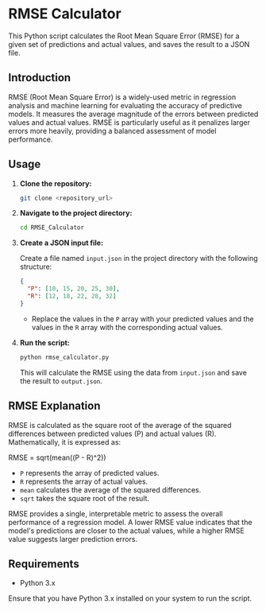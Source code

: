 # RMSE Calculator

This Python script calculates the Root Mean Square Error (RMSE) for a given set of predictions and actual values, and saves the result to a JSON file.

## Introduction

RMSE (Root Mean Square Error) is a widely-used metric in regression analysis and machine learning for evaluating the accuracy of predictive models. It measures the average magnitude of the errors between predicted values and actual values. RMSE is particularly useful as it penalizes larger errors more heavily, providing a balanced assessment of model performance.

## Usage

1. **Clone the repository:**
    ```sh
    git clone <repository_url>
    ```

2. **Navigate to the project directory:**
    ```sh
    cd RMSE_Calculator
    ```

3. **Create a JSON input file:**

    Create a file named `input.json` in the project directory with the following structure:
    ```json
    {
      "P": [10, 15, 20, 25, 30],
      "R": [12, 18, 22, 28, 32]
    }
    ```

    - Replace the values in the `P` array with your predicted values and the values in the `R` array with the corresponding actual values.

4. **Run the script:**
   
    ```sh
    python rmse_calculator.py
    ```

    This will calculate the RMSE using the data from `input.json` and save the result to `output.json`.

## RMSE Explanation

RMSE is calculated as the square root of the average of the squared differences between predicted values (P) and actual values (R). Mathematically, it is expressed as:

RMSE = sqrt(mean((P - R)^2))



- `P` represents the array of predicted values.
- `R` represents the array of actual values.
- `mean` calculates the average of the squared differences.
- `sqrt` takes the square root of the result.

RMSE provides a single, interpretable metric to assess the overall performance of a regression model. A lower RMSE value indicates that the model's predictions are closer to the actual values, while a higher RMSE value suggests larger prediction errors.

## Requirements

- Python 3.x

Ensure that you have Python 3.x installed on your system to run the script.

